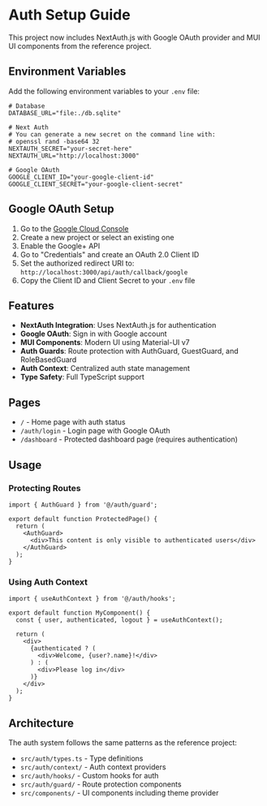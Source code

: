 # Auth Setup Guide

This project now includes NextAuth.js with Google OAuth provider and MUI UI components from the reference project.

## Environment Variables

Add the following environment variables to your `.env` file:

```env
# Database
DATABASE_URL="file:./db.sqlite"

# Next Auth
# You can generate a new secret on the command line with:
# openssl rand -base64 32
NEXTAUTH_SECRET="your-secret-here"
NEXTAUTH_URL="http://localhost:3000"

# Google OAuth
GOOGLE_CLIENT_ID="your-google-client-id"
GOOGLE_CLIENT_SECRET="your-google-client-secret"
```

## Google OAuth Setup

1. Go to the [Google Cloud Console](https://console.cloud.google.com/)
2. Create a new project or select an existing one
3. Enable the Google+ API
4. Go to "Credentials" and create an OAuth 2.0 Client ID
5. Set the authorized redirect URI to: `http://localhost:3000/api/auth/callback/google`
6. Copy the Client ID and Client Secret to your `.env` file

## Features

- **NextAuth Integration**: Uses NextAuth.js for authentication
- **Google OAuth**: Sign in with Google account
- **MUI Components**: Modern UI using Material-UI v7
- **Auth Guards**: Route protection with AuthGuard, GuestGuard, and RoleBasedGuard
- **Auth Context**: Centralized auth state management
- **Type Safety**: Full TypeScript support

## Pages

- `/` - Home page with auth status
- `/auth/login` - Login page with Google OAuth
- `/dashboard` - Protected dashboard page (requires authentication)

## Usage

### Protecting Routes

```tsx
import { AuthGuard } from '@/auth/guard';

export default function ProtectedPage() {
  return (
    <AuthGuard>
      <div>This content is only visible to authenticated users</div>
    </AuthGuard>
  );
}
```

### Using Auth Context

```tsx
import { useAuthContext } from '@/auth/hooks';

export default function MyComponent() {
  const { user, authenticated, logout } = useAuthContext();
  
  return (
    <div>
      {authenticated ? (
        <div>Welcome, {user?.name}!</div>
      ) : (
        <div>Please log in</div>
      )}
    </div>
  );
}
```

## Architecture

The auth system follows the same patterns as the reference project:

- `src/auth/types.ts` - Type definitions
- `src/auth/context/` - Auth context providers
- `src/auth/hooks/` - Custom hooks for auth
- `src/auth/guard/` - Route protection components
- `src/components/` - UI components including theme provider 
